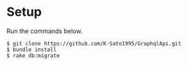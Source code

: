 # Setup
Run the commands below.

```console
$ git clone https://github.com/K-Sato1995/GraphqlApi.git
$ bundle install
$ rake db:migrate
```
